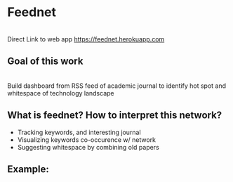 # Feednet
<br> Direct Link to web app https://feednet.herokuapp.com
## Goal of this work
<br> Build dashboard from RSS feed of academic journal to identify hot spot and whitespace of technology landscape
## What is feednet? How to interpret this network?
* Tracking keywords, and interesting journal
* Visualizing keywords co-occurence w/ network
* Suggesting whitespace by combining old papers
## Example:
